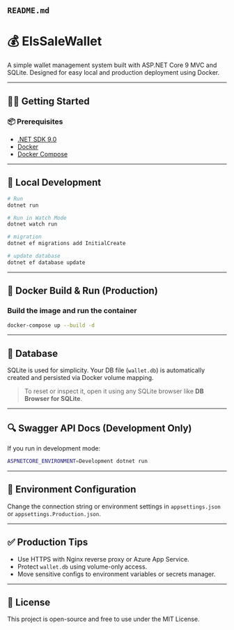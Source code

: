 `README.md`
---

# 💰 ElsSaleWallet

A simple wallet management system built with ASP.NET Core 9 MVC and SQLite. Designed for easy local and production deployment using Docker.

---

## 🧑‍💻 Getting Started

### 📦 Prerequisites

- [.NET SDK 9.0](https://dotnet.microsoft.com/en-us/download/dotnet/9.0)
- [Docker](https://www.docker.com/)
- [Docker Compose](https://docs.docker.com/compose/)

---

## 🔧 Local Development

```bash
# Run 
dotnet run

# Run in Watch Mode
dotnet watch run

# migration 
dotnet ef migrations add InitialCreate

# update database 
dotnet ef database update
````
---

## 🐳 Docker Build & Run (Production)

### Build the image and run the container

```bash
docker-compose up --build -d
```

---

## 💾 Database

SQLite is used for simplicity. Your DB file (`wallet.db`) is automatically created and persisted via Docker volume mapping.

> To reset or inspect it, open it using any SQLite browser like **DB Browser for SQLite**.

---

## 🔍 Swagger API Docs (Development Only)

If you run in development mode:

```bash
ASPNETCORE_ENVIRONMENT=Development dotnet run
```

---

## 📂 Environment Configuration

Change the connection string or environment settings in `appsettings.json` or `appsettings.Production.json`.

---

## ✅ Production Tips

* Use HTTPS with Nginx reverse proxy or Azure App Service.
* Protect `wallet.db` using volume-only access.
* Move sensitive configs to environment variables or secrets manager.

---

## 📄 License

This project is open-source and free to use under the MIT License.
